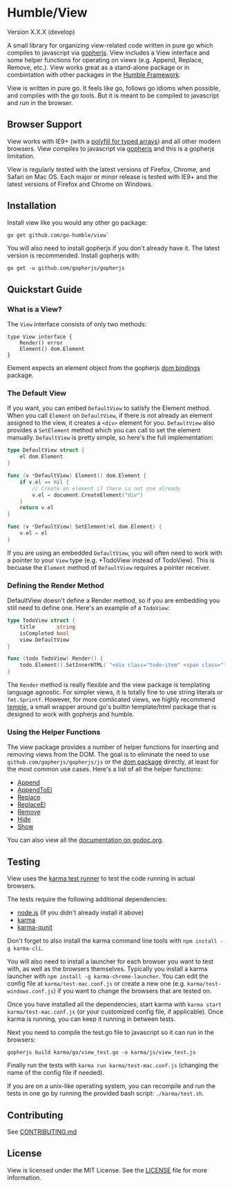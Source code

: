 Humble/View
=============

Version X.X.X (develop)

A small library for organizing view-related code written in pure go which compiles to
javascript via [gopherjs](github.com/gopherjs/gopherjs). View includes a View interface
and some helper functions for operating on views (e.g. Append, Replace, Remove, etc.).
View works great as a stand-alone package or in combintation with other packages in the
[Humble Framework](github.com/go-humble/humble).

View is written in pure go. It feels like go, follows go idioms when possible, and
compiles with the go tools. But it is meant to be compiled to javascript and run
in the browser.


Browser Support
---------------

View works with IE9+ (with a
[polyfill for typed arrays](https://github.com/inexorabletash/polyfill/blob/master/typedarray.js))
and all other modern browsers. View compiles to javascript via [gopherjs](github.com/gopherjs/gopherjs)
and this is a gopherjs limitation.

View is regularly tested with the latest versions of Firefox, Chrome, and Safari on Mac OS.
Each major or minor release is tested with IE9+ and the latest versions of Firefox and Chrome
on Windows.


Installation
------------

Install view like you would any other go package:

```bash
go get github.com/go-humble/view`
```

You will also need to install gopherjs if you don't already have it. The latest version is
recommended. Install gopherjs with:

```
go get -u github.com/gopherjs/gopherjs
```


Quickstart Guide
----------------

### What is a View?

The `View` interface consists of only two methods:

```
type View interface {
	Render() error
	Element() dom.Element
}
```

Element expects an element object from the gopherjs
[dom bindings](http://dominik.honnef.co/go/js/dom) package.

### The Default View

If you want, you can embed `DefaultView` to satisfy the Element method.
When you call `Element` on `DefaultView`, if there is not already an element
assigned to the view, it creates a `<div>` element for you. `DefaultView` also
provides a `SetElement` method which you can call to set the element manually.
`DefaultView` is pretty simple, so here's the full implementation:

```go
type DefaultView struct {
	el dom.Element
}

func (v *DefaultView) Element() dom.Element {
	if v.el == nil {
		// Create an element if there is not one already
		v.el = document.CreateElement("div")
	}
	return v.el
}

func (v *DefaultView) SetElement(el dom.Element) {
	v.el = el
}

```

If you are using an embedded `DefaultView`, you will often need to work with a
pointer to your `View` type (e.g. *TodoView instead of TodoView). This is becuase
the `Element` method of `DefaultView` requires a pointer receiver.

### Defining the Render Method

DefaultView doesn't define a Render method, so if you are embedding you still
need to define one. Here's an example of a `TodoView`:

```go
type TodoView struct {
	title       string
	isCompleted bool
	view.DefaultView
} 

func (todo TodoView) Render() {
	todo.Element().SetInnerHTML(`"<div class="todo-item" <span class="title"></span>`)
}
```

The `Render` method is really flexible and the view package is templating language agnostic.
For simpler views, it is totally fine to use string literals or `fmt.Sprintf`. However,
for more comlicated views, we highly recommend [temple](https://github.com/go-humble/temple),
a small wrapper around go's builtin template/html package that is designed to work with
gopherjs and humble.

### Using the Helper Functions

The view package provides a number of helper functions for inserting and removing views
from the DOM. The goal is to eliminate the need to use `github.com/gopherjs/gopherjs/js`
or the [dom package](http://dominik.honnef.co/go/js/dom) directly, at least for the most
common use cases. Here's a list of all the helper functions:

- [Append](http://godoc.org/github.com/go-humble/view#Append)
- [AppendToEl](http://godoc.org/github.com/go-humble/view#AppendToEl)
- [Replace](http://godoc.org/github.com/go-humble/view#Replace)
- [ReplaceEl](http://godoc.org/github.com/go-humble/view#ReplaceEl)
- [Remove](http://godoc.org/github.com/go-humble/view#Remove)
- [Hide](http://godoc.org/github.com/go-humble/view#Hide)
- [Show](http://godoc.org/github.com/go-humble/view#Show)

You can also view all the [documentation on godoc.org](http://godoc.org/github.com/go-humble/view).


Testing
-------

View uses the [karma test runner](http://karma-runner.github.io/0.12/index.html) to test
the code running in actual browsers.

The tests require the following additional dependencies:

- [node.js](http://nodejs.org/) (If you didn't already install it above)
- [karma](http://karma-runner.github.io/0.12/index.html)
- [karma-qunit](https://github.com/karma-runner/karma-qunit)

Don't forget to also install the karma command line tools with `npm install -g karma-cli`.

You will also need to install a launcher for each browser you want to test with, as well as the
browsers themselves. Typically you install a karma launcher with `npm install -g karma-chrome-launcher`.
You can edit the config file at `karma/test-mac.conf.js` or create a new one (e.g. `karma/test-windows.conf.js`)
if you want to change the browsers that are tested on.

Once you have installed all the dependencies, start karma with `karma start karma/test-mac.conf.js` (or 
your customized config file, if applicable). Once karma is running, you can keep it running in between tests.

Next you need to compile the test.go file to javascript so it can run in the browsers:

```
gopherjs build karma/go/view_test.go -o karma/js/view_test.js
```

Finally run the tests with `karma run karma/test-mac.conf.js` (changing the name of the config file if needed).

If you are on a unix-like operating system, you can recompile and run the tests in one go by running
the provided bash script: `./karma/test.sh`.


Contributing
------------

See [CONTRIBUTING.md](https://github.com/go-humble/view/blob/master/CONTRIBUTING.md)


License
-------

View is licensed under the MIT License. See the [LICENSE](https://github.com/go-humble/view/blob/master/LICENSE)
file for more information.